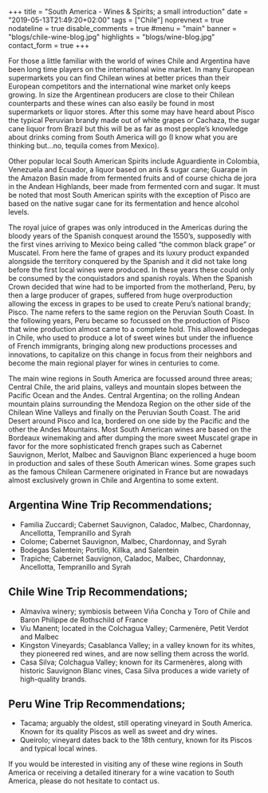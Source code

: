 +++
title = "South America - Wines & Spirits; a small introduction"
date = "2019-05-13T21:49:20+02:00"
tags = ["Chile"]
noprevnext = true
nodateline = true
disable_comments = true
#menu = "main"
banner = "blogs/chile-wine-blog.jpg"
highlights = "blogs/wine-blog.jpg"
contact_form = true
+++

For those a little familiar with the world of wines Chile and Argentina have been long time players on the international wine market. In many European supermarkets you can find Chilean wines at better prices than their European competitors and the international wine market only keeps growing. In size the Argentinean producers are close to their Chilean counterparts and these wines can also easily be found in most supermarkets or liquor stores. After this some may have heard about Pisco the typical Peruvian brandy made out of white grapes or Cachaza, the sugar cane liquor from Brazil but this will be as far as most people’s knowledge about drinks coming from South America will go (I know what you are thinking but...no, tequila comes from Mexico).

Other popular local South American Spirits include Aguardiente in Colombia, Venezuela and Ecuador, a liquor based on anis & sugar cane; Guarape in the Amazon Basin made from fermented fruits and of course chicha de jora in the Andean Highlands, beer made from fermented corn and sugar. It must be noted that most South American spirits with the exception of Pisco are based on the native sugar cane for its fermentation and hence alcohol levels.

The royal juice of grapes was only introduced in the Americas during the bloody years of the Spanish conquest around the 1550’s, supposedly with the first vines arriving to Mexico being called “the common black grape” or Muscatel. From here the fame of grapes and its luxury product expanded alongside the territory conquered by the Spanish and it did not take long before the first local wines were produced. In these years these could only be consumed by the conquistadors and spanish royals. When the Spanish Crown decided that wine had to be imported from the motherland, Peru, by then a large producer of grapes, suffered from huge overproduction allowing the excess in grapes to be used to create Peru’s national brandy; Pisco. The name refers to the same region on the Peruvian South Coast. In the following years, Peru became so focussed on the production of Pisco that wine production almost came to a complete hold. This allowed bodegas in Chile, who used to produce a lot of sweet wines but under the influence of French immigrants, bringing along new productions processes and innovations, to capitalize on this change in focus from their neighbors and become the main regional player for wines in centuries to come.

The main wine regions in South America are focussed around three areas; Central Chile, the arid plains, valleys and mountain slopes between the Pacific Ocean and the Andes. Central Argentina; on the rolling Andean mountain plains surrounding the Mendoza Region on the other side of the Chilean Wine Valleys and finally on the Peruvian South Coast. The arid Desert around Pisco and Ica, bordered on one side by the Pacific and the other the Andes Mountains. Most South American wines are based on the Bordeaux winemaking and after dumping the more sweet Muscatel grape in favor for the more sophisticated french grapes such as Cabernet Sauvignon, Merlot, Malbec and Sauvignon Blanc experienced a huge boom in production and sales of these South American wines. Some grapes such as the famous Chilean Carmenere originated in France but are nowadays almost exclusively grown in Chile and Argentina to some extent.

##  Argentina Wine Trip Recommendations;  
* Familia Zuccardi; Cabernet Sauvignon, Caladoc, Malbec, Chardonnay, Ancellotta, Tempranillo and Syrah
* Colome; Cabernet Sauvignon, Malbec, Chardonnay, and Syrah
* Bodegas Salentein; Portillo, Killka, and Salentein
* Trapiche; Cabernet Sauvignon, Caladoc, Malbec, Chardonnay, Ancellotta, Tempranillo and Syrah

##  Chile Wine Trip Recommendations;
* Almaviva winery; symbiosis between Viña Concha y Toro of Chile and Baron Philippe de Rothschild of France
* Viu Manent; located in the Colchagua Valley; Carmenère, Petit Verdot and Malbec
* Kingston Vineyards; Casablanca Valley; in a valley known for its whites, they pioneered red wines, and are now selling them across the world.
* Casa Silva; Colchagua Valley; known for its Carmenères, along with historic Sauvignon Blanc vines, Casa Silva produces a wide variety of high-quality brands.

##  Peru Wine Trip Recommendations;
* Tacama; arguably the oldest, still operating vineyard in South America. Known for its quality Piscos as well as sweet and dry wines.
* Queirolo; vineyard dates back to the 18th century, known for its Piscos and typical local wines.

If you would be interested in visiting any of these wine regions in South America or receiving a detailed itinerary for a wine vacation to South America, please do not hesitate to contact us.

